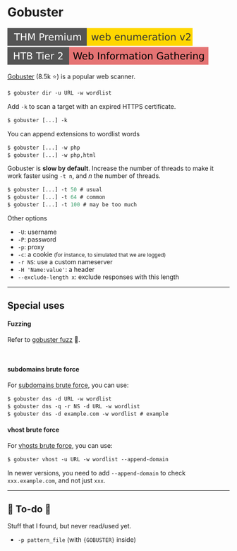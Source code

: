 # Gobuster

[![webenumerationv2](../../../../_badges/thmp/webenumerationv2.svg)](https://tryhackme.com/room/webenumerationv2)
[![web_information_gathering](../../../../_badges/htb/web_information_gathering.svg)](https://academy.hackthebox.com/course/preview/information-gathering---web-edition)

<div class="row row-cols-lg-2"><div>

[Gobuster](https://github.com/OJ/gobuster) (8.5k ⭐) is a popular web scanner.

```ps
$ gobuster dir -u URL -w wordlist
```

Add `-k` to scan a target with an expired HTTPS certificate.

```ps
$ gobuster [...] -k
```

You can append extensions to wordlist words

```ps
$ gobuster [...] -w php
$ gobuster [...] -w php,html
```
</div><div>

Gobuster is **slow by default**. Increase the number of threads to make it work faster using `-t n`, and $n$ the number of threads.

```ps
$ gobuster [...] -t 50 # usual
$ gobuster [...] -t 64 # common
$ gobuster [...] -t 100 # may be too much
```

Other options

* `-U`: username
* `-P`: password
* `-p`: proxy
* `-c`: a cookie <small>(for instance, to simulated that we are logged)</small>
* `-r NS`: use a custom nameserver
* `-H 'Name:value'`: a header
* `--exclude-length x`: exclude responses with this length
</div></div>

<hr class="sep-both">

## Special uses

<div class="row row-cols-lg-2"><div>

#### Fuzzing

Refer to [gobuster fuzz](https://github.com/OJ/gobuster#fuzz-mode) 👻.

<br>

#### subdomains brute force

For [subdomains brute force](/cybersecurity/red-team/s2.discovery/techniques/subdomains.md), you can use:

```ps
$ gobuster dns -d URL -w wordlist
$ gobuster dns -q -r NS -d URL -w wordlist
$ gobuster dns -d example.com -w wordlist # example
```
</div><div>

#### vhost brute force

For [vhosts brute force](/cybersecurity/red-team/s2.discovery/techniques/vhosts.md), you can use:

```ps
$ gobuster vhost -u URL -w wordlist --append-domain
```

In newer versions, you need to add `--append-domain` to check `xxx.example.com`, and not just `xxx`.
</div></div>

<hr class="sep-both">

## 👻 To-do 👻

Stuff that I found, but never read/used yet.

<div class="row row-cols-lg-2"><div>

* `-p pattern_file` (with `{GOBUSTER}` inside)
</div><div>
</div></div>